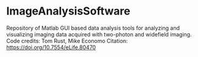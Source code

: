 # ImageAnalysisSoftware
Repository of Matlab GUI based data analysis tools for analyzing and visualizing imaging data acquired with two-photon and widefield imaging. 
Code credits: Tom Rust, Mike Economo
Citation:
https://doi.org/10.7554/eLife.80470
